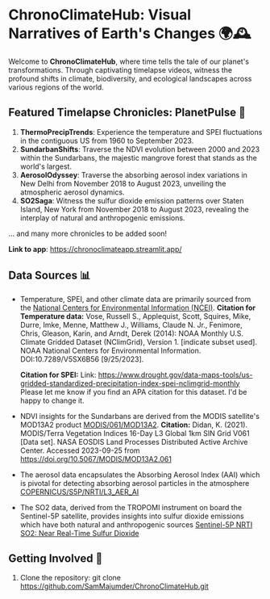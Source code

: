 # ChronoClimateHub: Visual Narratives of Earth's Changes 🌍🕰️

Welcome to **ChronoClimateHub**, where time tells the tale of our planet's transformations. Through captivating timelapse videos, witness the profound shifts in climate, biodiversity, and ecological landscapes across various regions of the world.

## Featured Timelapse Chronicles: PlanetPulse 🎥

1. **ThermoPrecipTrends**: Experience the temperature and SPEI fluctuations in the contiguous US from 1960 to September 2023.
2. **SundarbanShifts**: Traverse the NDVI evolution between 2000 and 2023 within the Sundarbans, the majestic mangrove forest that stands as the world's largest.
3. **AerosolOdyssey**: Traverse the absorbing aerosol index variations in New Delhi from November 2018 to August 2023, unveiling the atmospheric aerosol dynamics.
4. **SO2Saga**: Witness the sulfur dioxide emission patterns over Staten Island, New York from November 2018 to August 2023, revealing the interplay of natural and anthropogenic emissions.

... and many more chronicles to be added soon!

**Link to app**: https://chronoclimateapp.streamlit.app/

## Data Sources 📊

- Temperature, SPEI, and other climate data are primarily sourced from the [National Centers for Environmental Information (NCEI)](https://www.ncei.noaa.gov/).
  **Citation for Temperature data:** Vose, Russell S., Applequist, Scott, Squires, Mike, Durre, Imke, Menne, Matthew J., Williams, Claude N. Jr., Fenimore, Chris, Gleason, Karin, and Arndt, Derek 
                                     (2014): NOAA Monthly U.S. Climate Gridded Dataset (NClimGrid), Version 1. [indicate subset used]. NOAA National Centers for Environmental Information. DOI:10.7289/V5SX6B56 
                                     [9/25/2023].

  **Citation for SPEI:** Link: https://www.drought.gov/data-maps-tools/us-gridded-standardized-precipitation-index-spei-nclimgrid-monthly
                         Please let me know if you find an APA citation for this dataset. I'd be happy to change it.

- NDVI insights for the Sundarbans are derived from the MODIS satellite's MOD13A2 product [MODIS/061/MOD13A2](https://developers.google.com/earth-engine/datasets/catalog/MODIS_061_MOD13A2#description).
  **Citation:** Didan, K. (2021). MODIS/Terra Vegetation Indices 16-Day L3 Global 1km SIN Grid V061 [Data set]. NASA EOSDIS Land Processes Distributed Active Archive Center. Accessed 2023-09-25 from 
                https://doi.org/10.5067/MODIS/MOD13A2.061

- The aerosol data encapsulates the Absorbing Aerosol Index (AAI) which is pivotal for detecting absorbing aerosol particles in the atmosphere [COPERNICUS/S5P/NRTI/L3_AER_AI](https://developers.google.com/earth-engine/datasets/catalog/COPERNICUS_S5P_NRTI_L3_AER_AI#terms-of-use)

- The SO2 data, derived from the TROPOMI instrument on board the Sentinel-5P satellite, provides insights into sulfur dioxide emissions which have both natural and anthropogenic sources [Sentinel-5P NRTI SO2: Near Real-Time Sulfur Dioxide](https://developers.google.com/earth-engine/datasets/catalog/COPERNICUS_S5P_NRTI_L3_SO2)


## Getting Involved 🚀

1. Clone the repository: git clone https://github.com/SamMajumder/ChronoClimateHub.git
